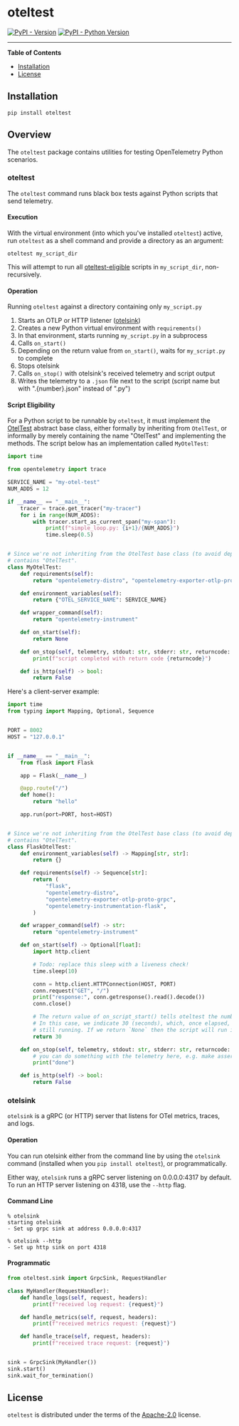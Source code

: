 # oteltest

[![PyPI - Version](https://img.shields.io/pypi/v/oteltest.svg)](https://pypi.org/project/oteltest)
[![PyPI - Python Version](https://img.shields.io/pypi/pyversions/oteltest.svg)](https://pypi.org/project/oteltest)

-----

**Table of Contents**

- [Installation](#installation)
- [License](#license)

## Installation

```console
pip install oteltest
```

## Overview

The `oteltest` package contains utilities for testing OpenTelemetry Python scenarios.

### oteltest

The `oteltest` command runs black box tests against Python scripts that send telemetry.

#### Execution

With the virtual environment (into which you've installed `oteltest`) active, run `oteltest` as a shell command and
provide a directory as an argument:

```shell
oteltest my_script_dir
```

This will attempt to run all [oteltest-eligible](#script-eligibility) scripts in `my_script_dir`, non-recursively.

#### Operation

Running `oteltest` against a directory containing only `my_script.py`

1) Starts an OTLP or HTTP listener ([otelsink](#otelsink))
2) Creates a new Python virtual environment with `requirements()`
3) In that environment, starts running `my_script.py` in a subprocess
4) Calls `on_start()`
5) Depending on the return value from `on_start()`, waits for `my_script.py` to complete
6) Stops otelsink
7) Calls `on_stop()` with otelsink's received telemetry and script output
8) Writes the telemetry to a `.json` file next to the script (script name but with ".{number}.json" instead of ".py")

#### Script Eligibility

For a Python script to be runnable by `oteltest`, it must implement the [OtelTest](src/oteltest/__init__.py)
abstract base class, either formally by inheriting from `OtelTest`, or informally by merely containing the name
"OtelTest" and implementing the methods. The script below has an implementation called `MyOtelTest`:

```python
import time

from opentelemetry import trace

SERVICE_NAME = "my-otel-test"
NUM_ADDS = 12

if __name__ == "__main__":
    tracer = trace.get_tracer("my-tracer")
    for i in range(NUM_ADDS):
        with tracer.start_as_current_span("my-span"):
            print(f"simple_loop.py: {i+1}/{NUM_ADDS}")
            time.sleep(0.5)


# Since we're not inheriting from the OtelTest base class (to avoid depending on it) we make sure our class name
# contains "OtelTest".
class MyOtelTest:
    def requirements(self):
        return "opentelemetry-distro", "opentelemetry-exporter-otlp-proto-grpc"

    def environment_variables(self):
        return {"OTEL_SERVICE_NAME": SERVICE_NAME}

    def wrapper_command(self):
        return "opentelemetry-instrument"

    def on_start(self):
        return None

    def on_stop(self, telemetry, stdout: str, stderr: str, returncode: int) -> None:
        print(f"script completed with return code {returncode}")

    def is_http(self) -> bool:
        return False
```

Here's a client-server example:

```python
import time
from typing import Mapping, Optional, Sequence


PORT = 8002
HOST = "127.0.0.1"


if __name__ == "__main__":
    from flask import Flask

    app = Flask(__name__)

    @app.route("/")
    def home():
        return "hello"

    app.run(port=PORT, host=HOST)


# Since we're not inheriting from the OtelTest base class (to avoid depending on it) we make sure our class name
# contains "OtelTest".
class FlaskOtelTest:
    def environment_variables(self) -> Mapping[str, str]:
        return {}

    def requirements(self) -> Sequence[str]:
        return (
            "flask",
            "opentelemetry-distro",
            "opentelemetry-exporter-otlp-proto-grpc",
            "opentelemetry-instrumentation-flask",
        )

    def wrapper_command(self) -> str:
        return "opentelemetry-instrument"

    def on_start(self) -> Optional[float]:
        import http.client

        # Todo: replace this sleep with a liveness check!
        time.sleep(10)

        conn = http.client.HTTPConnection(HOST, PORT)
        conn.request("GET", "/")
        print("response:", conn.getresponse().read().decode())
        conn.close()

        # The return value of on_script_start() tells oteltest the number of seconds to wait for the script to complete.
        # In this case, we indicate 30 (seconds), which, once elapsed, will cause the script to be terminated, if it's
        # still running. If we return `None` then the script will run indefinitely.
        return 30

    def on_stop(self, telemetry, stdout: str, stderr: str, returncode: int) -> None:
        # you can do something with the telemetry here, e.g. make assertions etc.
        print("done")

    def is_http(self) -> bool:
        return False
```

### otelsink

`otelsink` is a gRPC (or HTTP) server that listens for OTel metrics, traces, and logs.

#### Operation

You can run otelsink either from the command line by using the `otelsink` command (installed when you
`pip install oteltest`), or programmatically.

Either way, `otelsink` runs a gRPC server listening on 0.0.0.0:4317 by default. To run an HTTP server listening on 4318,
use the `--http` flag.

#### Command Line

```
% otelsink
starting otelsink
- Set up grpc sink at address 0.0.0.0:4317
```

```
% otelsink --http
- Set up http sink on port 4318
```


#### Programmatic

```python
from oteltest.sink import GrpcSink, RequestHandler

class MyHandler(RequestHandler):
    def handle_logs(self, request, headers):
        print(f"received log request: {request}")

    def handle_metrics(self, request, headers):
        print(f"received metrics request: {request}")

    def handle_trace(self, request, headers):
        print(f"received trace request: {request}")


sink = GrpcSink(MyHandler())
sink.start()
sink.wait_for_termination()
```

## License

`oteltest` is distributed under the terms of the [Apache-2.0](https://spdx.org/licenses/Apache-2.0.html) license.
